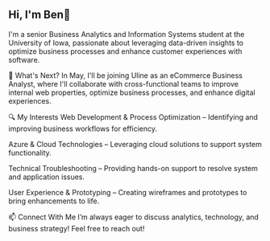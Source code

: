 ## Hi, I'm Ben👋

I'm a senior Business Analytics and Information Systems student at the University of Iowa, passionate about leveraging data-driven insights to optimize business processes and enhance customer experiences with software.


🚀 What's Next?
In May, I'll be joining Uline as an eCommerce Business Analyst, where I'll collaborate with cross-functional teams to improve internal web properties, optimize business processes, and enhance digital experiences.


🔍 My Interests
Web Development & Process Optimization – Identifying and improving business workflows for efficiency.

Azure & Cloud Technologies – Leveraging cloud solutions to support system functionality.

Technical Troubleshooting – Providing hands-on support to resolve system and application issues.

User Experience & Prototyping – Creating wireframes and prototypes to bring enhancements to life.


📫 Connect With Me
I’m always eager to discuss analytics, technology, and business strategy! Feel free to reach out!
